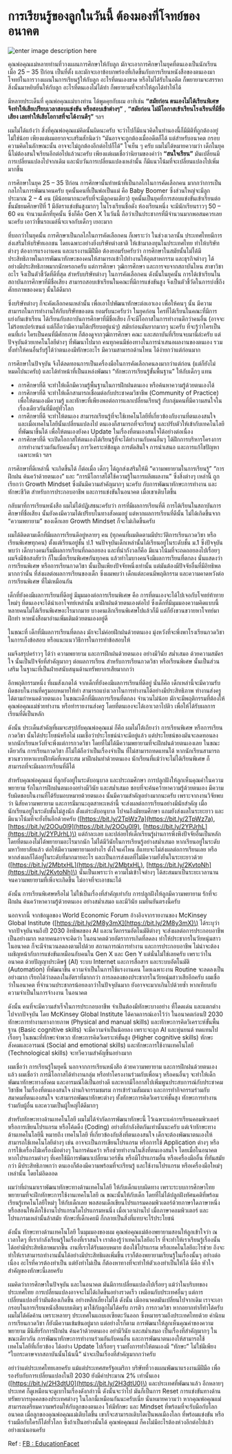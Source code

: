 # การเรียนรู้ของลูกในวันนี้ ต้องมองที่โจทย์ของอนาคต

![enter image description here](https://gitlab.com/yosarawut/e-library/raw/master/Articles/img/education-facet1.jpg?inline=false)

คุณพ่อคุณแม่หลายท่านที่วางแผนการศึกษาให้กับลูก มักจะเอาการศึกษาในยุคที่ตนเองเป็นนักเรียนเมื่อ 25 – 35 ปีก่อน เป็นที่ตั้ง และมักจะเอาข้อบกพร่องที่เกิดขึ้นกับการเรียนหนังสือของตนเองมาโจทย์ในการวางแผนในการเรียนรู้ให้กับลูก อะไรที่ตนเองขาด หรือไม่ได้รับในอดีต ก็พยายามจะสรรหาสิ่งนั้นมาหยิบยื่นให้กับลูก อะไรที่ตนเองไม่ได้ทำ ก็พยายามที่จะทำให้ลูกได้ทำให้ได้

มีหลายประเด็นที่ คุณพ่อคุณแม่บางท่าน ได้พูดคุยกับผม อาทิเช่น **“สมัยก่อน ตนเองไม่ได้เรียนพิเศษ จึงทำให้เสียเปรียบเวลาสอบแข่งขัน หรือสอบเข้าต่างๆ”** , **“สมัยก่อน ไม่มีโอกาสเข้าเรียนโรงเรียนที่มีชื่อเสียง เลยทำให้เสียโอกาสที่จะได้งานดีๆ”** ฯลฯ

ผมไม่ได้แย้งว่า สิ่งที่คุณพ่อคุณแม่คิดนั้นผิดนะครับ จะว่าไปก็มีแนวคิดในทำนองนี้ก็มีมิติที่ถูกต้องอยู่ไม่ใช่น้อย เพียงแต่ผมอยากจะเสริมสักนิดว่า “มันอาจจะถูกต้องเมื่ออดีตก็ได้ แต่สำหรับอนาคต กรอบความคิดในลักษณะนั้น อาจจะไม่ถูกต้องอีกต่อไปก็ได้” ใจเย็น ๆ ครับ ผมไม่ได้หมายความว่า เด็กในยุคนี้ไม่ต้องสนใจเรียนอีกต่อไปแล้วนะครับ เพียงแต่ผมเชื่อว่านิยามของคำว่า **“สนใจเรียน”** มันเปลี่ยนมีการเปลี่ยนแปลงไปจากเดิม และนับวันการเปลี่ยนแปลงเหล่านั้น ก็มีแนวโน้มที่จะเปลี่ยนแปลงไปเพิ่มมากขึ้น

การศึกษาในยุค 25 – 35 ปีก่อน การศึกษานั้นทำหน้าที่เป็นกลไกในการคัดเลือกคน มากกว่าการเป็นกลไกในการพัฒนาคนครับ ยุคนั้นคนที่เป็นพ่อเป็นแม่ คือ Baby Boomer ซึ่งส่วนใหญ่จะมีลูกประมาณ 2 – 4 คน \(มีน้อยมากนะครับที่จะมีลูกคนเดียว\) ยุคนั้นเป็นยุคที่การสอบแข่งขันเข้าเรียนต่อชั้นมัธยมศึกษาปีที่ 1 มีอัตราแข่งขันสูงมากๆ ในโรงเรียนชื่อดัง ห้องเรียนหนึ่ง จะมีนักเรียนราวๆ 50 – 60 คน จำนวนเด็กที่ยุคนั้น ซึ่งก็คือ Gen X ในวันนี้ ถือว่าเป็นประชากรที่มีจำนวนมากพอสมควรเลยนะครับ เอาว่าขึ้นรถเมล์นี่จะเจอกับเด็กๆ เยอะมาก

ที่บอกว่าในยุคนั้น การศึกษาเป็นกลไกในการคัดเลือกคน ก็เพราะว่า ในช่วงเวลานั้น ประเทศไทยมีการส่งเสริมให้บริษัทเอกชน โดยเฉพาะอย่างยิ่งบริษัทต่างชาติ ให้เข้ามาลงทุนในประเทศไทย ทำให้บริษัทต่างๆ ต้องการแรงงานคน และแรงงานมีฝีมือ ต้องยอมรับครับว่า การศึกษาในสมัยนั้นไม่ได้มีประสิทธิภาพในการพัฒนาทักษะของคนให้สามารถเข้าไปทำงานให้อุตสาหกรรม และธุรกิจต่างๆ ได้อย่างมีประสิทธิภาพมากนักหรอกครับ แต่การศึกษา วุฒิการศึกษา และการจบจากสถาบันไหน สาขาวิชาอะไร จึงเป็นตัวชี้วัดที่ดีที่สุด สำหรับบริษัทต่างๆ ในการคัดเลือกคน ดังนั้นในยุคนั้น การได้เข้าเรียนในสถาบันการศึกษาที่มีชื่อเสียง สามารถสอบเข้าเรียนในคณะที่มีการแข่งขันสูง จึงเป็นตัวชี้วัดในการบ่งชึ้ถึงศักยภาพของคนๆ นั้นได้ดีมาก

ซึ่งบริษัทต่างๆ ก็จะคัดเลือกคนเหล่านั้น เพื่อเอาไปพัฒนาทักษะต่อเอาเอง เพื่อให้คนๆ นั้น มีความสามารถในการทำงานให้กับบริษัทของตน ยอมรับนะครับว่า ในยุคก่อน ใครที่ได้เรียนในคณะที่มีการแย่งกันเข้าเรียน ได้เรียนกับสถาบันการศึกษาที่มีชื่อเสียง ก็จะมีโอกาสในการทำงานดีกว่าคนอื่น \(อาจจะไม่ร้อยเปอร์เซนต์ แต่ก็ถือว่ามีความได้เปรียบอยู่แน่ๆ\) สมัยก่อนมันยากมากๆ นะครับ ที่จะรู้ว่าใครเป็นคนที่เก่ง ใครเป็นคนที่มีศักยภาพ ก็ต้องดูจากวุฒิการศึกษา คณะ และสถาบันที่เรียนจบมานี่ล่ะครับ แต่ปัจจุบันด้วยเทคโนโลยีต่างๆ ที่พัฒนาไปมาก คนทุกคนมีช่องทางในการนำเสนอผลงานของตนเอง รวมทั้งทำให้คนอื่นรับรู้ได้ว่าตนเองมีทักษะอะไร มีความสามารถด้านไหน ได้ง่ายกว่าแต่ก่อนมาก

การศึกษาในปัจจุบัน จึงได้ลดทอนการเป็นเครื่องมือในการคัดเลือกคนลงมากว่าแต่ก่อน \(แต่ก็ยังไม่หมดไปนะครับ\) และได้ทำหน้าที่เป็นแหล่งพัฒนา “ทักษะการเรียนรู้ขั้นพื้นฐาน” ให้กับเด็กๆ แทน

* การศึกษาที่ดี จะทำให้เด็กมีความรู้พื้นฐานในการฝึกฝนตนเอง หรือค้นหาความรู้ด้วยตนเองได้
* การศึกษาที่ดี จะทำให้เด็กสามารถเชื่อมต่อกับประชาคมวิชาชีพ \(Community of Practice\) เพื่อให้ตนเองมีความรู้ และทักษะที่เพียงพอต่อการแลกเปลี่ยนเรียนรู้ กับกลุ่มคนที่มีความสนใจในเรื่องเดียวกันที่มีอยู่ทั่วโลก
* การศึกษาที่ดี จะทำให้ตนเอง สามารถเรียนรู้ที่จะใช้เทคโนโลยีที่เกี่ยวข้องกับงานที่ตนเองสนใจ และเมื่อเทคโนโลยีนั้นเปลี่ยนแปลงไป ตนเองก็สามารถที่จะเรียนรู้ และปรับตัวให้เข้ากับเทคโนโลยีที่พัฒนาขึ้นได้ เพื่อให้ตนเองยังคง Update ในเรื่องที่ตนเองสนใจได้อย่างต่อเนื่อง
* การศึกษาที่ดี จะเปิดโอกาสให้ตนเองได้เรียนรู้ที่จะได้ทำงานกับคนอื่นๆ ได้ฝึกการบริหารโครงการ การทำงานร่วมกันกับคนอื่นๆ การวิเคราะห์ข้อมูล การตัดสินใจ การนำเสนอ และการแก้ไขปัญหาเฉพาะหน้า ฯลฯ

การศึกษาที่ดีเหล่านี้ จะเกิดขึ้นได้ ก็ต่อเมื่อ เด็กๆ ได้ถูกส่งเสริมให้มี “ความพยายามในการเรียนรู้” “การฝึกฝน ค้นคว้าด้วยตนเอง” และ “การมีโอกาสได้ใช้ความรู้ในการผลิตผลงาน” ซึ่งสิ่งต่างๆ เหล่านี้ ถูกเรียกว่า Growth Mindset ซึ่งมันมีความสำคัญมากๆ นะครับ กับการพัฒนาทักษะการทำงาน และทักษะชีวิต สำหรับการประกอบอาชีพ และการแข่งขันในอนาคต เมื่อเขาเติบโตขึ้น

กลับมาที่การเรียนหนังสือ ผมไม่ได้ปฏิเสธนะครับว่า การที่มีผลการเรียนที่ดี การได้เรียนในสถาบันการศึกษาที่ชื่อเสียง นั้นยังคงมีความได้เปรียบในทางสังคมอยู่ แต่หากผลการเรียนที่ดีนั้น ไม่ได้เกิดขึ้นจาก “ความพยายาม” ของเด็กเลย Growth Mindset ก็จะไม่เกิดขึ้นครับ

ผมได้ติดตามเด็กที่มีผลการเรียนดีอยู่หลายๆ คน \(ทุกคนที่ผมติดตามมีประวัติการเรียนกวดวิชา หรือเรียนพิเศษทุกคน\) ตั้งแต่เรียนอยู่ชั้น ป.1 จนปัจจุบันเด็กเหล่านั้นได้เรียนอยู่ในระดับชั้น ม.1 ซึ่งปัจจุบันพบว่า เด็กบางคนเริ่มมีผลการเรียนที่ถดถอยลง และที่น่ากังวลก็คือ มีแนวโน้มที่จะถดถอยลงไปเรื่อยๆ ผมจึงมีข้อสงสัยว่า ก็ในเมื่อเรียนพิเศษกันทุกคน แล้วทำไมบางคนจึงมีผลการเรียนที่ตกลง นั่นแสดงว่า การเรียนพิเศษ หรือการเรียนกวดวิชา นั้นเป็นเพียงปัจจัยหนึ่งเท่านั้น แต่มันต้องมีปัจจัยอื่นที่มีอิทธิพลมากกว่านั้น ที่ส่งผลต่อผลการเรียนของเด็ก ซึ่งผมพบว่า เด็กแต่ละคนมีพฤติกรรม และความคาดหวังต่อการเรียนพิเศษ ที่ไม่เหมือนกัน

เด็กที่ยังคงมีผลการเรียนที่ดีอยู่ มีมุมมองต่อการเรียนพิเศษ คือ การที่ตนเองจะได้ไปเจอกับโจทย์ท้าทายใหม่ๆ ที่ตนเองจะได้นำเอาโจทย์เหล่านั้น มาฝึกฝนด้วยตนเองต่อไป ซึ่งเด็กที่มีมุมมองความคิดแบบนี้ หลายคนไม่ได้เรียนพิเศษอะไรมากมาย บางคนเลิกเรียนพิเศษไปแล้วก็มี แต่ก็ยังขวนขวายหาโจทย์มาฝึกทำ หาหนังสือมาอ่านเพิ่มเติมด้วยตนเองอยู่ดี

ในขณะที่ เด็กที่มีผลการเรียนที่ตกลง มักจะไม่ค่อยฝึกฝนด้วยตนเอง มุ่งหวังที่จะพึ่งพาโรงเรียนกวดวิชา ในการเก็งข้อสอบ หรือแนะแนววิธีการในการทำข้อสอบให้

ผมจึงสรุปคร่าวๆ ได้ว่า ความพยายาม และการฝึกฝนด้วยตนเอง อย่างมีวินัย สม่ำเสมอ ด้วยความสมัครใจ นั้นเป็นปัจจัยที่สำคัญมากๆ ต่อผลการเรียน สำหรับการเรียนกวดวิชา หรือเรียนพิเศษ นั้นเป็นส่วนเสริม ในฐานะที่เป็นฝ่ายสนับสนุนด้านทรัพยากรเสียมากกว่า

อีกพฤติกรรมหนึ่ง ที่ผมสังเกตได้ จากเด็กที่ยังคงมีผลการเรียนที่ดีอยู่ นั่นก็คือ เด็กเหล่านี้จะมีความรับผิดชอบในงานที่ครูมอบหมายให้ทำ สามารถแบ่งเวลาในการทำงานได้อย่างมีประสิทธิภาพ ทำงานส่งครูได้ตามกำหนดด้วยตนเอง ในขณะเด็กที่มีผลการเรียนที่ตกลง จำนวนไม่น้อย มักจะมีพฤติกรรมที่ต้องให้คุณพ่อคุณแม่ช่วยทำงาน หรือทำรายงานส่งครู โดยที่ตนเองจะได้เอาเวลาไปติว เพื่อให้ได้รับผลการเรียนที่ดีเป็นหลัก

ดังนั้น ประเด็นสำคัญที่ผมจะสรุปกับคุณพ่อคุณแม่ ก็คือ ผมไม่โต้เถียงว่า การเรียนพิเศษ หรือการเรียนกวดวิชา นั้นได้ประโยชน์หรือไม่ ผมเชื่อว่าประโยชน์น่าจะมีอยู่แล้ว แต่ประโยชน์ของมันจะลดทอนลง หากนักเรียนหวังที่จะพึ่งแต่การกวดวิชา โดยที่ไม่ได้มีความพยายามที่จะฝึกฝนด้วยตนเองเลย ในขณะเดียวกัน การเรียนกวดวิชา ก็ไม่ได้ถือว่าเป็นเรื่องจำเป็น ที่ไม่สามารถทดแทนได้ หากนักเรียนสามารถขวนขวายหาแบบฝึกหัดที่เหมาะสม มาฝึกฝนทำด้วยตนเอง นักเรียนที่แม้ว่าจะไม่ได้เรียนพิเศษ ก็สามารถที่จะมีผลการเรียนที่ดีได้

สำหรับคุณพ่อคุณแม่ ที่ลูกยังอยู่ในระดับอนุบาล และประถมศึกษา การปลูกฝังให้ลูกเห็นคุณค่าในความพยายาม รักในการฝึกฝนตนเองอย่างมีวินัย และสม่ำเสมอ ชอบที่จะค้นคว้าหาความรู้ด้วยตนเอง มีความรับผิดชอบในงานที่ได้รับมอบหมายด้วยตนเอง นั้นมีความสำคัญอย่างมากนะครับ เพราะจากงานวิจัยพบว่า นิสัยความพยายาม และการมีมานะอุตสาหะเหล่านี้ จะส่งผลต่อการเรียนอย่างมีนัยสำคัญ เมื่อนักเรียนอยู่ในระดับชั้นไม่สูงนัก ตั้งแต่ระดับอนุบาล ไปจนถึงมัธยมศึกษา แถมยังส่งผลในระยะยาว และมีแนวโน้มที่จะยั่งยืนอีกด้วยครับ \([https://bit.ly/2TpWz7a](https://bit.ly/2TpWz7a), [https://bit.ly/2OOu0l9](https://bit.ly/2OOu0l9), [https://bit.ly/2YPJrhL](https://bit.ly/2YPJrhL)\) แต่ถ้าละเลย และปล่อยให้เด็กเรียนรู้ผ่านการพึ่งพึงปัจจัยอื่นเป็นหลัก โดยที่ตนเองไม่ได้พยายามอะไรมากนัก ไม่ได้มีวินัยในการเรียนรู้อย่างสม่ำเสมอ หากเรียนอยู่ในระดับมหาวิทยาลัยแล้ว ต่อให้มีความพยายามอย่างไร ตั้งใจแค่ไหน ก็แทบจะไม่ส่งผลต่อการเรียนเลย หรือหากส่งผลก็ได้อยู่ในระดับที่มากมายอะไร และเป็นการส่งผลที่ไม่มีความยั่งยืนในระยะยาวด้วย \([https://bit.ly/2MbtxHL](https://bit.ly/2MbtxHL), [https://bit.ly/2KvtoNh](https://bit.ly/2KvtoNh)\) นั่นเป็นเพราะว่า ความไม่เข้าใจต่างๆ ได้สะสมมาเป็นระยะเวลานาน จนความพยายามที่เพิ่งจะเกิดขึ้น ไม่อาจที่จะเอาชนะได้

ดังนั้น การเรียนพิเศษหรือไม่ ไม่ใช่เป็นเรื่องที่สำคัญเท่ากับ การปลูกฝังให้ลูกมีความพยายาม รักที่จะฝึกฝน ค้นคว้าหาความรู้ด้วยตนเอง อย่างสม่ำเสมอ และมีวินัย ผมยืนยันตรงนี้ครับ

นอกจากนี้ จากข้อมูลของ World Economic Forum อ้างอิงจากรายงานของ McKinsey Global Institute \([https://bit.ly/2M8y3mX](https://bit.ly/2M8y3mX)\) ได้ระบุว่า จากปัจจุบันจนถึงปี 2030 อิทธิพลของ AI และนวัตกรรมอัตโนมัติต่างๆ จะส่งผลต่อการประกอบอาชีพเป็นอย่างมาก หลายคนอาจจะคิดว่า ในอนาคตด้วยอัตราการเกิดที่ลดลง ทำให้ประชากรในวัยหนุ่มสาว ในอนาคต ก็จะมีจำนวนลดลงตามไปด้วย สถานการณ์การทำงาน และการประกอบอาชีพ ไม่น่าจะต้องเผชิญหน้ากับการแข่งขันเหมือนกับคนใน Gen X และ Gen Y แต่นั่นไม่ใช่เลยครับ เพราะว่าในอนาคต ด้วยปัญญาประดิษฐ์ \(AI\) ระบบ Internet และการสื่อสาร และระบบอัตโนมัติ \(Automation\) ที่พัฒนาขึ้น ความจำเป็นในการใช้แรงงานคน โดยเฉพาะงาน Routine จะลดลงเป็นอย่างมาก เรียกได้ว่าลดลงในอัตราที่มากกว่า การลดลงของประชากรในวัยหนุ่มสาวเสียอีกครับ ผมเชื่อว่าในอนาคต ที่จำนวนประชากรน้อยลงกว่าในปัจจุบันมาก ยังอาจจะมากเกินไปด้วยซ้ำ หากเทียบกับความจำเป็นในการจ้างงาน ในอนาคต

ดังนั้น คนที่จะมีความสำเร็จในการประกอบอาชีพ จำเป็นต้องมีทักษะบางอย่าง ที่โดดเด่น และแตกต่างไปจากปัจจุบัน โดย McKinsey Global Institute ได้คาดการณ์เอาไว้ว่า ในอนาคตก่อนปี 2030 ทักษะการทำงานทางกายภาพ \(Physical and manual skills\) และทักษะการคิดวิเคราะห์ขั้นพื้นฐาน \(Basic cognitive skills\) จะมีความจำเป็นน้อยลง เพราะจะถูก AI และหุ่นยนต์ ทดแทนไปเรื่อยๆ ในขณะที่ทักษะจำพวก ทักษะการคิดวิเคราะห์ขั้นสูง \(Higher cognitive skills\) ทักษะสังคมและอารมณ์ \(Social and emotional skills\) และทักษะการใช้งานเทคโนโลยี \(Technological skills\) จะทวีความสำคัญขึ้นอย่างมาก

ผมเชื่อว่า การเรียนรู้ในยุคนี้ นอกจากการเรียนหนังสือ ด้วยความพยายาม และการฝึกฝนด้วยตนเองแล้ว ผมเชื่อว่า การมีโอกาสได้ทำงานกลุ่ม หรือทำโครงงานร่วมกับเพื่อนๆ หรือคนอื่นๆ จะทำให้เด็กพัฒนาทักษะทางสังคม และอารมณ์ได้เป็นอย่างดี และหากมีโอกาสไปเพิ่มพูนประสบการณ์กับประชาคมวิชาชีพ ในเรื่องที่ตนเองสนใจ ผ่านกิจกรรมชมรม การเข้าร่วมสัมมนา และการทำกิจกรรมร่วมกับสมาคมที่ตนเองสนใจ จะสามารถพัฒนาทักษะต่างๆ ทั้งทักษะการคิดวิเคราะห์ชั้นสูง ทักษะการทำงานร่วมกับผู้อื่น และความเป็นผู้ใหญ่ได้ดีมากๆ

สำหรับทักษะทางด้านเทคโนโลยี ผมไม่ได้จำกัดการพัฒนาทักษะนี้ ไว้เฉพาะแค่การเรียนคอมพิวเตอร์ หรือการเขียนโปรแกรม หรือโค้ดดิ้ง \(Coding\) อย่างที่กำลังฮิตกันเท่านั้นนะครับ แต่เจ้าทักษะทางด้านเทคโนโลยีนี้ หมายถึง เทคโนโลยี ที่เกี่ยวข้องกับสิ่งที่ตนเองสนใจ เด็กจะต้องพัฒนาตนเองให้สามารถใช้เทคโนโลยีต่างๆ เช่น อาจจะเป็นการเขียนโปรแกรม หรือการใช้ Application ต่างๆ หรือการใช้เครื่องไม้เครื่องมือต่างๆ ในการค้นคว้า หรือช่วยทำงานในสิ่งที่ตนเองสนใจ โดยเมื่อในอนาคตหากโปรแกรมต่างๆ ที่เคยใช้มีการพัฒนาเปลี่ยนเวอร์ชั่น หรือมีโปรแกรมอื่น หรือเครื่องมืออื่น ที่ทันสมัยกว่า มีประสิทธิภาพกว่า ตนเองก็ต้องมีความพร้อมที่จะเรียนรู้ และใช้งานโปรแกรม หรือเครื่องมือใหม่ๆ เหล่านั้น โดยไม่อิดออด

ผมว่าที่ผ่านมาเราพัฒนาทักษะทางด้านเทคโนโลยี ให้กับเด็กแบบผิดทาง เพราะระบบการศึกษาไทย พยายามที่จะฝึกทักษะการใช้งานเทคโนโลยี ณ ขณะนั้นให้กับเด็ก โดยที่ไม่ได้ปลูกฝังทัศนคติที่พร้อมเรียนรู้เทคโนโลยีใหม่ๆ ให้กับเด็กเลย พอสอนเด็กเขียนโปรแกรมคอมพิวเตอร์ด้วยภาษาใดภาษาหนึ่ง หรือสอนให้เด็กใช้งานโปรแกรมใดโปรแกรมหนนึ่ง เมื่อเวลาผ่านไป เมื่อภาษาคอมพิวเตอร์ และโปรแกรมเหล่านั้นล้าสมัย ทักษะที่เด็กเคยมี ก็กลายเป็นสิ่งที่แทบจะไร้ประโยชน์

ดังนั้น ทักษะทางด้านเทคโนโลยี ในมุมมองของผม คุณพ่อคุณแม่ต้องพยายามสอนให้ลูกเข้าใจว่า ณ เวลาใดๆ ที่เรากำลังเรียนรู้ในเรื่องที่เราสนใจ เราต้องรู้ว่าเทคโนโลยีอะไร ที่จะทำให้เราเรียนรู้เรื่องนั้นได้อย่ามีประสิทธิภาพมากขึ้น งานที่เราได้รับมอบหมาย ต้องใช้โปรแกรม หรือเทคโนโลยีอะไรช่วย ถึงจะทำให้เราสามารถทำงานนั้นได้อย่างมีประสิทธิผลเพิ่มขึ้น เราก็ต้องพยายามเรียนรู้ในเรื่องนั้นๆ อย่างต่อเนื่อง อะไรที่ควรต้องทำเป็น แต่ยังทำไม่เป็น ก็ต้องหาทางที่จะทำให้ตัวเองทำเป็นให้ได้ นี่คือ หัวใจสำคัญของทักษะนี้เลยครับ

ผมคิดว่าการศึกษาในปัจจุบัน และในอนาคต มันมีการเปลี่ยนแปลงไปเรื่อยๆ แม้ว่าในบริบทของประเทศไทย การเปลี่ยนแปลงอาจจะไม่ได้เกิดขึ้นอย่างรวดเร็ว เหมือนกับประเทศอื่นๆ แต่การเปลี่ยนแปลงที่ว่ามันต้องเกิดขึ้น อย่างหลีกเลี่ยงไม่ได้ ดังนั้น เมืออนาคตมันเปลี่ยนไปจากเดิม เราจะเอากรอบในการเรียนหนังสือแบบเดิมๆ มาใช้กับลูกไม่ได้ครับ การติว การกวดวิชา หากอยากทำก็ทำได้ครับ ผมไม่ได้คัดค้าน เพราะหลายๆ ประเทศในแถบเอเซียตะวันออก ซึ่งหมายรวมถึงประเทศไทยด้วย ค่านิยมการเรียนกวดวิชา ก็ยังมีความเข้มข้นอยู่มาก แต่อย่างไรก็ตาม การพัฒนาให้ลูกเห็นคุณค่าของความพยายาม มีนิสัยรักการฝึกฝน ค้นคว้าด้วยตนเอง อย่ามีวินัย และสม่ำเสมอ เป็นเรื่องที่สำคัญมากๆ ในขณะเดียวกัน การพัฒนาทักษะการทำงานร่วมกันกับคนอื่น และการพัฒนาตนเองให้สามารถใช้เทคโนโลยีที่เกี่ยวข้อง ได้อย่าง Update ไปเรื่อยๆ รวมทั้งการทำให้ตนเองมี “ทักษะ” ไม่ใช่มีเพียง “ใบกระดาษจากสถาบันนั้นโน้นนี้” น่าจะเป็นเรื่องที่สำคัญมากกว่าครับ

อย่าว่าแต่ประเทศไทยเลยครับ แม้แต่ประเทศสหรัฐอเมริกา บริษัทที่วางแผนพัฒนาแรงงานมีฝีมือ เพื่อรองรับกับการเปลี่ยนแปลงในปี 2030 ยังมีค่าประมาณ 2% เท่านั้นเอง \([https://bit.ly/2H3dtU0](https://bit.ly/2H3dtU0)\) และประเทศที่พัฒนาแล้ว อีกหลายๆ ประเทศ ก็ดูเหมือนจะดูเบาในเรื่องดังกล่าวนี้ ดังนั้นจะว่าไป มันก็เป็นการ Reset การแข่งขันทางด้านทรัพยากรบุคคลของประเทศต่างๆ ในโลกนี้เหมือนกันนะครับเนี่ย นั่นหมายความว่า หากคุณพ่อคุณแม่สามารถเตรียมความพร้อมให้กับลูกของตนเอง ให้มีทักษะ และ Mindset ที่พร้อมที่จะรับมือกับโลกอนาคต เมื่อลูกของคุณพ่อคุณแม่เติบโตขึ้น เขาก็จะสามารถเติบโตเป็นพลเมืองโลก ที่พร้อมแข่งขัน หรือร่วมมือกับใครก็ได้ทั่วโลก ซึ่งถ้าเป็นอย่างนั้นได้ คุณพ่อคุณแม่ ก็คงไม่มีอะไรต้องห่วงอีกต่อไปแล้ว อย่างแน่นอนครับ

Ref : [FB : EducationFacet](https://www.facebook.com/EducationFacet/photos/a.647133688691903/2877327205672529/?type=3&theater&ifg=1)

